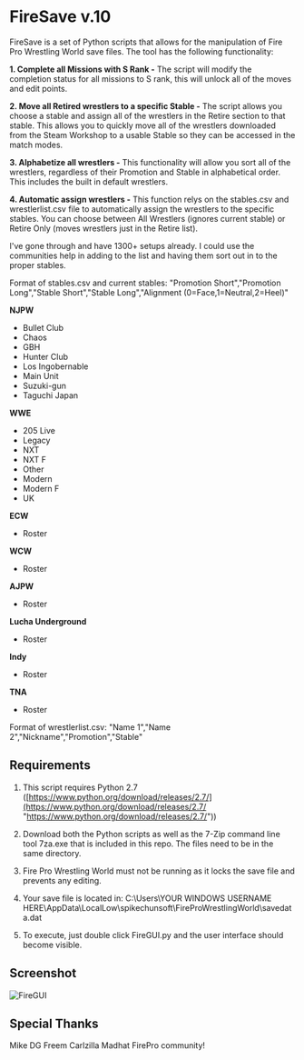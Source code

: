 # FireSave v.10
FireSave is a set of Python scripts that allows for the manipulation of Fire Pro Wrestling World save files. The tool has the following functionality:

**1. Complete all Missions with S Rank -** The script will modify the completion status for all missions to S rank, this will unlock all of the moves and edit points. 

**2. Move all Retired wrestlers to a specific Stable -** The script allows you choose a stable and assign all of the wrestlers in the Retire section to that stable. This allows you to quickly move all of the wrestlers downloaded from the Steam Workshop to a usable Stable so they can be accessed in the match modes.

**3. Alphabetize all wrestlers -** This functionality will allow you sort all of the wrestlers, regardless of their Promotion and Stable in alphabetical order. This includes the built in default wrestlers.

**4. Automatic assign wrestlers -** This function relys on the stables.csv and wrestlerlist.csv file to automatically assign the wrestlers to the specific stables. You can choose between All Wrestlers (ignores current stable) or Retire Only (moves wrestlers just in the Retire list).

I've gone through and have 1300+ setups already. I could use the communities help in adding to the list and having them sort out in to the proper stables.

Format of stables.csv and current stables:
"Promotion Short","Promotion Long","Stable Short","Stable Long","Alignment (0=Face,1=Neutral,2=Heel)"

**NJPW**
-   Bullet Club
-   Chaos
-   GBH
-   Hunter Club
-   Los Ingobernable
-   Main Unit
-   Suzuki-gun
-   Taguchi Japan

**WWE**
-   205 Live
-   Legacy
-   NXT
-   NXT F
-   Other
-   Modern
-   Modern F
-   UK

**ECW**
-   Roster

**WCW**
-   Roster

**AJPW**
-   Roster

**Lucha Underground**
-   Roster

**Indy**
-   Roster

**TNA**
-   Roster
  
Format of wrestlerlist.csv:
"Name 1","Name 2","Nickname","Promotion","Stable"

## Requirements

1. This script requires Python 2.7 ([https://www.python.org/download/releases/2.7/](https://www.python.org/download/releases/2.7/ "https://www.python.org/download/releases/2.7/"))

2. Download both the Python scripts as well as the 7-Zip command line tool 7za.exe that is included in this repo. The files need to be in the same directory.

3. Fire Pro Wrestling World must not be running as it locks the save file and prevents any editing.

4. Your save file is located in: C:\Users\YOUR WINDOWS USERNAME HERE\AppData\LocalLow\spikechunsoft\FireProWrestlingWorld\savedata.dat

5. To execute, just double click FireGUI.py and the user interface should become visible.

## Screenshot
![FireGUI](https://raw.githubusercontent.com/kactusken/firesave/master/FireGUI.png "FireGUI")

## Special Thanks
Mike DG
Freem
Carlzilla
Madhat
FirePro community!
